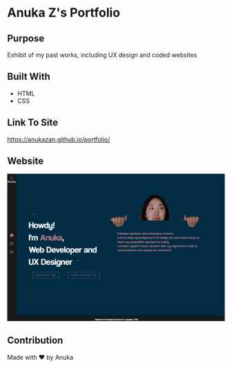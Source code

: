 # Anuka Z's Portfolio

## Purpose
Exhibit of my past works, including UX design and coded websites

## Built With
* HTML
* CSS

## Link To Site
https://anukazan.github.io/portfolio/

## Website
![Sample Website](image.PNG)


## Contribution
Made with ❤️ by Anuka
